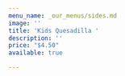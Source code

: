 ```yaml
---
menu_name: _our_menus/sides.md
image: ''
title: 'Kids Quesadilla '
description: ''
price: "$4.50"
available: true

---
```

